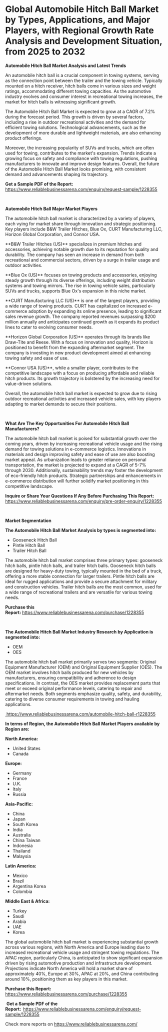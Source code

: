 <p><h1>Global Automobile Hitch Ball Market by Types, Applications, and Major Players, with Regional Growth Rate Analysis and Development Situation, from 2025 to 2032</h1></p><p><strong>Automobile Hitch Ball Market Analysis and Latest Trends</strong></p>
<p><p>An automobile hitch ball is a crucial component in towing systems, serving as the connection point between the trailer and the towing vehicle. Typically mounted on a hitch receiver, hitch balls come in various sizes and weight ratings, accommodating different towing capacities. As the automotive industry evolves and consumer interest in recreational towing increases, the market for hitch balls is witnessing significant growth.</p><p>The Automobile Hitch Ball Market is expected to grow at a CAGR of 7.2% during the forecast period. This growth is driven by several factors, including a rise in outdoor recreational activities and the demand for efficient towing solutions. Technological advancements, such as the development of more durable and lightweight materials, are also enhancing product offerings. </p><p>Moreover, the increasing popularity of SUVs and trucks, which are often used for towing, contributes to the market's expansion. Trends indicate a growing focus on safety and compliance with towing regulations, pushing manufacturers to innovate and improve design features. Overall, the future of the Automobile Hitch Ball Market looks promising, with consistent demand and advancements shaping its trajectory.</p></p>
<p><strong>Get a Sample PDF of the Report:&nbsp;</strong> <a href="https://www.reliablebusinessarena.com/enquiry/request-sample/1228355?utm_campaign=3534&utm_medium=2&utm_source=Github&utm_content=ia&utm_term=31032025&utm_id=automobile-hitch-ball">https://www.reliablebusinessarena.com/enquiry/request-sample/1228355</a></p>
<p>&nbsp;</p>
<p><strong>Automobile Hitch Ball Major Market Players</strong></p>
<p><p>The automobile hitch ball market is characterized by a variety of players, each vying for market share through innovation and strategic positioning. Key players include B&W Trailer Hitches, Blue Ox, CURT Manufacturing LLC, Horizon Global Corporation, and Connor USA.</p><p>**B&W Trailer Hitches (US)** specializes in premium hitches and accessories, achieving notable growth due to its reputation for quality and durability. The company has seen an increase in demand from both recreational and commercial sectors, driven by a surge in trailer usage and outdoor activities.</p><p>**Blue Ox (US)** focuses on towing products and accessories, enjoying steady growth through its diverse offerings, including weight distribution systems and towing mirrors. The rise in towing vehicle sales, particularly SUVs and trucks, supports Blue Ox's expansion in this niche market.</p><p>**CURT Manufacturing LLC (US)** is one of the largest players, providing a wide range of towing products. CURT has capitalized on increased e-commerce adoption by expanding its online presence, leading to significant sales revenue growth. The company reported revenues surpassing $200 million annually and anticipates continued growth as it expands its product lines to cater to evolving consumer needs.</p><p>**Horizon Global Corporation (US)** operates through its brands like Draw-Tite and Reese. With a focus on innovation and quality, Horizon is positioned to benefit from the expanding aftermarket segment. The company is investing in new product development aimed at enhancing towing safety and ease of use.</p><p>**Connor USA (US)**, while a smaller player, contributes to the competitive landscape with a focus on producing affordable and reliable hitch products. Its growth trajectory is bolstered by the increasing need for value-driven solutions.</p><p>Overall, the automobile hitch ball market is expected to grow due to rising outdoor recreational activities and increased vehicle sales, with key players adapting to market demands to secure their positions.</p></p>
<p>&nbsp;</p>
<p><strong>What Are The Key Opportunities For Automobile Hitch Ball Manufacturers?</strong></p>
<p><p>The automobile hitch ball market is poised for substantial growth over the coming years, driven by increasing recreational vehicle usage and the rising demand for towing solutions in e-commerce logistics. Innovations in materials and design improving safety and ease of use are also boosting market appeal. As urbanization leads to greater reliance on personal transportation, the market is projected to expand at a CAGR of 5-7% through 2030. Additionally, sustainability trends may foster the development of eco-friendly hitch products. Strategic partnerships and enhancements in e-commerce distribution will further solidify market positioning in this competitive landscape.</p></p>
<p><strong>Inquire or Share Your Questions If Any Before Purchasing This Report:</strong> <a href="https://www.reliablebusinessarena.com/enquiry/pre-order-enquiry/1228355?utm_campaign=3534&utm_medium=2&utm_source=Github&utm_content=ia&utm_term=31032025&utm_id=automobile-hitch-ball">https://www.reliablebusinessarena.com/enquiry/pre-order-enquiry/1228355</a></p>
<p>&nbsp;</p>
<p><strong>Market Segmentation</strong></p>
<p><strong>The Automobile Hitch Ball Market Analysis by types is segmented into:</strong></p>
<p><ul><li>Gooseneck Hitch Ball</li><li>Pintle Hitch Ball</li><li>Trailer Hitch Ball</li></ul></p>
<p><p>The automobile hitch ball market comprises three primary types: gooseneck hitch balls, pintle hitch balls, and trailer hitch balls. Gooseneck hitch balls are designed for heavy-duty towing, typically mounted in the bed of a truck, offering a more stable connection for larger trailers. Pintle hitch balls are ideal for rugged applications and provide a secure attachment for military and construction vehicles. Trailer hitch balls are the most common, used for a wide range of recreational trailers and are versatile for various towing needs.</p></p>
<p><strong>Purchase this Report:&nbsp;</strong><a href="https://www.reliablebusinessarena.com/purchase/1228355?utm_campaign=3534&utm_medium=2&utm_source=Github&utm_content=ia&utm_term=31032025&utm_id=automobile-hitch-ball">https://www.reliablebusinessarena.com/purchase/1228355</a></p>
<p>&nbsp;</p>
<p><strong>The Automobile Hitch Ball Market Industry Research by Application is segmented into:</strong></p>
<p><ul><li>OEM</li><li>OES</li></ul></p>
<p><p>The automobile hitch ball market primarily serves two segments: Original Equipment Manufacturer (OEM) and Original Equipment Supplier (OES). The OEM market involves hitch balls produced for new vehicles by manufacturers, ensuring compatibility and adherence to design specifications. In contrast, the OES market provides replacement parts that meet or exceed original performance levels, catering to repair and aftermarket needs. Both segments emphasize quality, safety, and durability, catering to diverse consumer requirements in towing and hauling applications.</p></p>
<p><a href="https://www.reliablebusinessarena.com/automobile-hitch-ball-r1228355?utm_campaign=3534&utm_medium=2&utm_source=Github&utm_content=ia&utm_term=31032025&utm_id=automobile-hitch-ball">&nbsp;https://www.reliablebusinessarena.com/automobile-hitch-ball-r1228355</a></p>
<p><strong>In terms of Region, the Automobile Hitch Ball Market Players available by Region are:</strong></p>
<p>
    <p> <strong> North America: </strong>
        <ul>
            <li>United States</li>
            <li>Canada</li>
        </ul>
        </p> 
    <p> <strong> Europe: </strong>
        <ul>
            <li>Germany</li>
            <li>France</li>
            <li>U.K.</li>
            <li>Italy</li>
            <li>Russia</li>
        </ul>
        </p> 
    <p> <strong> Asia-Pacific: </strong>
        <ul>
            <li>China</li>
            <li>Japan</li>
            <li>South Korea</li>
            <li>India</li>
            <li>Australia</li>
            <li>China Taiwan</li>
            <li>Indonesia</li>
            <li>Thailand</li>
            <li>Malaysia</li>
        </ul>
        </p> 
    <p> <strong> Latin America: </strong>
        <ul>
            <li>Mexico</li>
            <li>Brazil</li>
            <li>Argentina Korea</li>
            <li>Colombia</li>
        </ul>
        </p> 
    <p> <strong> Middle East & Africa: </strong>
        <ul>
            <li>Turkey</li>
            <li>Saudi</li>
            <li>Arabia</li>
            <li>UAE</li>
            <li>Korea</li>
        </ul>
    </p>
    </p>
<p><p>The global automobile hitch ball market is experiencing substantial growth across various regions, with North America and Europe leading due to increased recreational vehicle usage and stringent towing regulations. The APAC region, particularly China, is anticipated to show significant expansion driven by rising automotive production and infrastructure development. Projections indicate North America will hold a market share of approximately 40%, Europe at 30%, APAC at 20%, and China contributing around 10%, positioning them as key players in this market.</p></p>
<p><strong>Purchase this Report: </strong><a href="https://www.reliablebusinessarena.com/purchase/1228355?utm_campaign=3534&utm_medium=2&utm_source=Github&utm_content=ia&utm_term=31032025&utm_id=automobile-hitch-ball">https://www.reliablebusinessarena.com/purchase/1228355</a></p>
<p>&nbsp;<strong>Get a Sample PDF of the Report:&nbsp;&nbsp;</strong><a href="https://www.reliablebusinessarena.com/enquiry/request-sample/1228355?utm_campaign=3534&utm_medium=2&utm_source=Github&utm_content=ia&utm_term=31032025&utm_id=automobile-hitch-ball">https://www.reliablebusinessarena.com/enquiry/request-sample/1228355</a></p>
<p><strong></strong></p>
<p>Check more reports on <a href="https://www.reliablebusinessarena.com/?utm_campaign=3534&utm_medium=2&utm_source=Github&utm_content=ia&utm_term=31032025&utm_id=automobile-hitch-ball">https://www.reliablebusinessarena.com/</a></p>